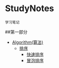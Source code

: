# StudyNotes
	学习笔记
##第一部分
* [Algorithm(算法)]()
 	* [排序](https://github.com/anAngryAnt/StudyNotes/tree/master/Part3/Algorithm/Sort)
        * [快速排序](https://github.com/dreamfish797/StudyNotes/tree/master/Algorithm-learning/快速排序.md)
        * [冒泡排序](https://github.com/dreamfish797/StudyNotes/tree/master/Algorithm-learning/冒泡排序.md)
